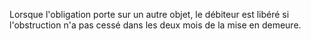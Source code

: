 Lorsque l'obligation porte sur un autre objet, le débiteur est libéré si l'obstruction n'a pas cessé dans les deux mois de la mise en demeure.

